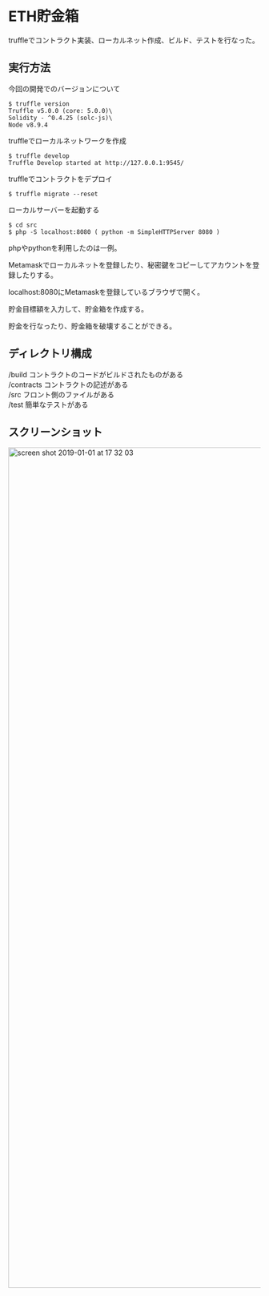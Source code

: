 # ETH貯金箱

truffleでコントラクト実装、ローカルネット作成、ビルド、テストを行なった。

## 実行方法

今回の開発でのバージョンについて
```
$ truffle version
Truffle v5.0.0 (core: 5.0.0)\
Solidity - ^0.4.25 (solc-js)\
Node v8.9.4
```

truffleでローカルネットワークを作成
```
$ truffle develop
Truffle Develop started at http://127.0.0.1:9545/
```

truffleでコントラクトをデプロイ
```
$ truffle migrate --reset
```

ローカルサーバーを起動する
```
$ cd src
$ php -S localhost:8080 ( python -m SimpleHTTPServer 8080 )
```
phpやpythonを利用したのは一例。

Metamaskでローカルネットを登録したり、秘密鍵をコピーしてアカウントを登録したりする。

localhost:8080にMetamaskを登録しているブラウザで開く。

貯金目標額を入力して、貯金箱を作成する。

貯金を行なったり、貯金箱を破壊することができる。

## ディレクトリ構成
/build コントラクトのコードがビルドされたものがある\
/contracts コントラクトの記述がある\
/src フロント側のファイルがある\
/test 簡単なテストがある

## スクリーンショット
<img width="1679" alt="screen shot 2019-01-01 at 17 32 03" src="https://user-images.githubusercontent.com/31947384/50571348-61c09f00-0deb-11e9-988a-a2968c993183.png">
